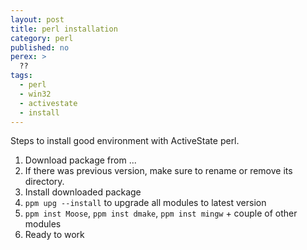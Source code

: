 ```yaml
---
layout: post
title: perl installation
category: perl
published: no
perex: >
  ??
tags:
  - perl
  - win32
  - activestate
  - install
---
```


Steps to install good environment with ActiveState perl.

 1. Download package from ...
 2. If there was previous version, make sure to rename or remove its directory. 
 3. Install downloaded package
 4. `ppm upg --install` to upgrade all modules to latest version
 5. `ppm inst Moose`, `ppm inst dmake`, `ppm inst mingw` + couple of other modules
 6. Ready to work

